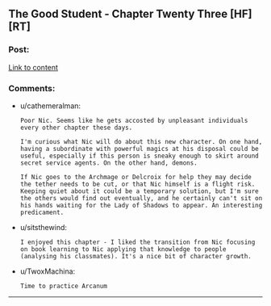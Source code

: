 ## The Good Student - Chapter Twenty Three [HF] [RT]

### Post:

[Link to content](http://gravitytales.com/Novel/the-good-student/tgs-chapter-23)

### Comments:

- u/cathemeralman:
  ```
  Poor Nic. Seems like he gets accosted by unpleasant individuals every other chapter these days.

  I'm curious what Nic will do about this new character. On one hand, having a subordinate with powerful magics at his disposal could be useful, especially if this person is sneaky enough to skirt around secret service agents. On the other hand, demons.

  If Nic goes to the Archmage or Delcroix for help they may decide the tether needs to be cut, or that Nic himself is a flight risk. Keeping quiet about it could be a temporary solution, but I'm sure the others would find out eventually, and he certainly can't sit on his hands waiting for the Lady of Shadows to appear. An interesting predicament.
  ```

- u/sitsthewind:
  ```
  I enjoyed this chapter - I liked the transition from Nic focusing on book learning to Nic applying that knowledge to people (analysing his classmates). It's a nice bit of character growth.
  ```

- u/TwoxMachina:
  ```
  Time to practice Arcanum
  ```

---

